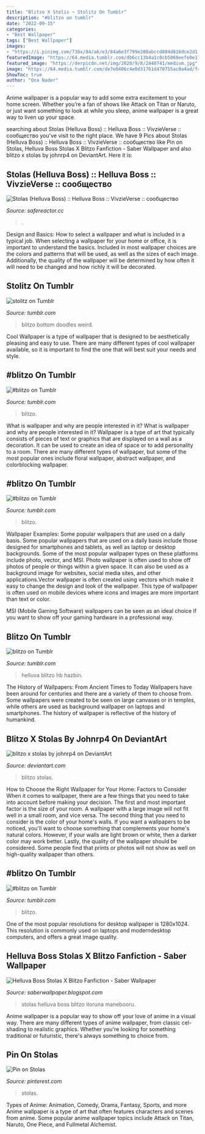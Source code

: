 ```yaml
---
title: "Blitzo X Stolis ~ Stolitz On Tumblr"
description: "#blitzo on tumblr"
date: "2022-09-15"
categories:
- "Best Wallpaper"
tags: ["Best Wallpaper"]
images:
- "https://i.pinimg.com/736x/84/a6/e3/84a6e3f799e208abccd804d816dce2d1.jpg"
featuredImage: "https://64.media.tumblr.com/db6cc13b4a1c0cb5068eefe0e171fb6a/f4c0df8d4eb6d206-24/s540x810/d55befe0abf5d98c75cab91db57fd4066714e3f8.png"
featured_image: "https://derpicdn.net/img/2020/9/8/2440741/medium.jpg"
image: "https://64.media.tumblr.com/de7e0406c4e0d31761d470755ac0a4ad/f4c0df8d4eb6d206-bc/s250x400/ed6e79c4a2806334786a118382cf6c0070d5a170.png"
ShowToc: true
author: "Ona Nader"
---
```



Anime wallpaper is a popular way to add some extra excitement to your home screen. Whether you’re a fan of shows like Attack on Titan or Naruto, or just want something to look at while you sleep, anime wallpaper is a great way to liven up your space.

	

		
searching about Stolas (Helluva Boss) :: Helluva Boss :: VivzieVerse :: сообщество you've visit to the right place. We have 9 Pics about Stolas (Helluva Boss) :: Helluva Boss :: VivzieVerse :: сообщество like Pin on Stolas, Helluva Boss Stolas X Blitzo Fanfiction - Saber Wallpaper and also blitzo x stolas by johnrp4 on DeviantArt. Here it is:
		
    
## Stolas (Helluva Boss) :: Helluva Boss :: VivzieVerse :: сообщество

<img loading=lazy src="http://img0.safereactor.cc/pics/post/full/Moxxie-Helluva-Boss-VivzieVerse-фэндомы-6214420.jpeg" onerror="this.onerror=null;this.src='https://tse2.mm.bing.net/th?id=OIP.wToXu_wOrKDkun4d3QEm7gHaFN&amp;pid=15.1';" alt="Stolas (Helluva Boss) :: Helluva Boss :: VivzieVerse :: сообщество">

_Source: safereactor.cc_

>. 

	

Design and Basics: How to select a wallpaper and what is included in a typical job.
When selecting a wallpaper for your home or office, it is important to understand the basics. Included in most wallpaper choices are the colors and patterns that will be used, as well as the sizes of each image. Additionally, the quality of the wallpaper will be determined by how often it will need to be changed and how richly it will be decorated.

    
## Stolitz On Tumblr

<img loading=lazy src="https://66.media.tumblr.com/466535514bd6f2e3e9a88e5dbbad7660/dcbc5e9ee9d21d39-5f/s640x960/9d5370602c53620b019158a23b0d421e07fe2bd3.jpg" onerror="this.onerror=null;this.src='https://tse4.mm.bing.net/th?id=OIP.Kv9uJYkSdJ5F13O7YvzHRwHaMM&amp;pid=15.1';" alt="stolitz on Tumblr">

_Source: tumblr.com_

>blitzo bottom doodles weird. 

	

Cool Wallpaper is a type of wallpaper that is designed to be aesthetically pleasing and easy to use. There are many different types of cool wallpaper available, so it is important to find the one that will best suit your needs and style.

    
## #blitzo On Tumblr

<img loading=lazy src="https://64.media.tumblr.com/db6cc13b4a1c0cb5068eefe0e171fb6a/f4c0df8d4eb6d206-24/s540x810/d55befe0abf5d98c75cab91db57fd4066714e3f8.png" onerror="this.onerror=null;this.src='https://tse4.mm.bing.net/th?id=OIP.RtfFXJb-1mHBEPgmFZtHdwHaFj&amp;pid=15.1';" alt="#blitzo on Tumblr">

_Source: tumblr.com_

>blitzo. 

	

What is wallpaper and why are people interested in it?
What is wallpaper and why are people interested in it?
Wallpaper is a type of art that typically consists of pieces of text or graphics that are displayed on a wall as a decoration. It can be used to create an idea of space or to add personality to a room. There are many different types of wallpaper, but some of the most popular ones include floral wallpaper, abstract wallpaper, and colorblocking wallpaper.

    
## #blitzo On Tumblr

<img loading=lazy src="https://64.media.tumblr.com/8511d8dc9339c0908f12589c0f098aa2/1d712c500ee20d9a-7d/s540x810/5e79bdd3fd84fb93afca504c835b7e58b3f4b642.jpg" onerror="this.onerror=null;this.src='https://tse1.mm.bing.net/th?id=OIP.PYQg38Me6fNoCKXJtCaUZgHaH0&amp;pid=15.1';" alt="#blitzo on Tumblr">

_Source: tumblr.com_

>blitzo. 

	

Wallpaper Examples: Some popular wallpapers that are used on a daily basis.
Some popular wallpapers that are used on a daily basis include those designed for smartphones and tablets, as well as laptop or desktop backgrounds. Some of the most popular wallpaper types on these platforms include photo, vector, and MSI. 
Photo wallpaper is often used to show off photos of people or things within a given space. It can also be used as a background image for websites, social media sites, and other applications.Vector wallpaper is often created using vectors which make it easy to change the design and look of the wallpaper. This type of wallpaper is often used on mobile devices where icons and images are more important than text or color. 

MSI (Mobile Gaming Software) wallpapers can be seen as an ideal choice if you want to show off your gaming hardware in a professional way.

    
## Blitzo On Tumblr

<img loading=lazy src="https://66.media.tumblr.com/b270a276000ef17d0368311438dd719c/b18e72c6f563dc58-5a/s640x960/0e064ffa9d7e8d2272ef587924066da5d42b2eb3.jpg" onerror="this.onerror=null;this.src='https://tse1.mm.bing.net/th?id=OIP.7MmQmuqLa5__cyp5_mQD5AHaI-&amp;pid=15.1';" alt="blitzo on Tumblr">

_Source: tumblr.com_

>helluva blitzo hb hazbin. 

	

The History of Wallpapers: From Ancient Times to Today
Wallpapers have been around for centuries and there are a variety of them to choose from. Some wallpapers were created to be seen on large canvases or in temples, while others are used as background wallpaper on laptops and smartphones. The history of wallpaper is reflective of the history of humankind.

    
## Blitzo X Stolas By Johnrp4 On DeviantArt

<img loading=lazy src="https://images-wixmp-ed30a86b8c4ca887773594c2.wixmp.com/f/633f309d-cd07-4faa-8ade-0baee7a6fdd3/ddnd2tp-fb571130-8676-4b83-81d3-709c974ccbbf.jpg?token=eyJ0eXAiOiJKV1QiLCJhbGciOiJIUzI1NiJ9.eyJzdWIiOiJ1cm46YXBwOjdlMGQxODg5ODIyNjQzNzNhNWYwZDQxNWVhMGQyNmUwIiwiaXNzIjoidXJuOmFwcDo3ZTBkMTg4OTgyMjY0MzczYTVmMGQ0MTVlYTBkMjZlMCIsIm9iaiI6W1t7InBhdGgiOiJcL2ZcLzYzM2YzMDlkLWNkMDctNGZhYS04YWRlLTBiYWVlN2E2ZmRkM1wvZGRuZDJ0cC1mYjU3MTEzMC04Njc2LTRiODMtODFkMy03MDljOTc0Y2NiYmYuanBnIn1dXSwiYXVkIjpbInVybjpzZXJ2aWNlOmZpbGUuZG93bmxvYWQiXX0.2p9hoAa_B_QZweHpc4pvi87eIHwEf4D1JvnFdaAPF0w" onerror="this.onerror=null;this.src='https://tse3.mm.bing.net/th?id=OIP.eUDXHt6VqsZT6rXgMsuAvgHaE_&amp;pid=15.1';" alt="blitzo x stolas by johnrp4 on DeviantArt">

_Source: deviantart.com_

>blitzo stolas. 

	

How to Choose the Right Wallpaper for Your Home: Factors to Consider
When it comes to wallpaper, there are a few things that you need to take into account before making your decision. The first and most important factor is the size of your room. A wallpaper with a large image will not fit well in a small room, and vice versa. 
The second thing that you need to consider is the color of your home's walls. If you want a wallpapers to be noticed, you'll want to choose something that complements your home's natural colors. However, if your walls are light brown or white, then a darker color may work better. 
Lastly, the quality of the wallpaper should be considered. Some people find that prints or photos will not show as well on high-quality wallpaper than others.

    
## #blitzo On Tumblr

<img loading=lazy src="https://64.media.tumblr.com/de7e0406c4e0d31761d470755ac0a4ad/f4c0df8d4eb6d206-bc/s250x400/ed6e79c4a2806334786a118382cf6c0070d5a170.png" onerror="this.onerror=null;this.src='https://tse2.mm.bing.net/th?id=OIP.nntUMrNOJ4Ynv5zgWWF3TAAAAA&amp;pid=15.1';" alt="#blitzo on Tumblr">

_Source: tumblr.com_

>blitzo. 

	

One of the most popular resolutions for desktop wallpaper is 1280x1024. This resolution is commonly used on laptops and moderndesktop computers, and offers a great image quality.

    
## Helluva Boss Stolas X Blitzo Fanfiction - Saber Wallpaper

<img loading=lazy src="https://derpicdn.net/img/2020/9/8/2440741/medium.jpg" onerror="this.onerror=null;this.src='https://tse3.mm.bing.net/th?id=OIP.D6CMQBPDCuPgPvQRbUe7pwHaE4&amp;pid=15.1';" alt="Helluva Boss Stolas X Blitzo Fanfiction - Saber Wallpaper">

_Source: saberwallpaper.blogspot.com_

>stolas helluva boss blitzo itoruna manebooru. 

	

Anime wallpaper is a popular way to show off your love of anime in a visual way. There are many different types of anime wallpaper, from classic cel-shading to realistic graphics. Whether you're looking for something traditional or futuristic, there's always something to choice from.

    
## Pin On Stolas

<img loading=lazy src="https://i.pinimg.com/736x/84/a6/e3/84a6e3f799e208abccd804d816dce2d1.jpg" onerror="this.onerror=null;this.src='https://tse2.mm.bing.net/th?id=OIP.-8fK7nZ0Cls9xtIyEL0vyQHaJ3&amp;pid=15.1';" alt="Pin on Stolas">

_Source: pinterest.com_

>stolas. 

	

Types of Anime: Animation, Comedy, Drama, Fantasy, Sports, and more
Anime wallpaper is a type of art that often features characters and scenes from anime. Some popular anime wallpaper topics include Attack on Titan, Naruto, One Piece, and Fullmetal Alchemist.

